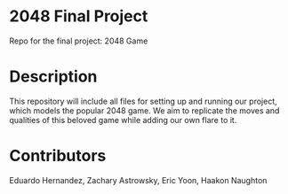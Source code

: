 # 2048 Final Project

Repo for the final project: 2048 Game

# Description

This repository will include all files for setting up and running our project, which models the popular 2048 game. We aim to replicate the moves and qualities of this beloved game while adding our own flare to it. 

# Contributors

Eduardo Hernandez, Zachary Astrowsky, Eric Yoon, Haakon Naughton